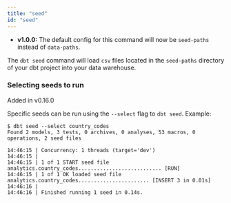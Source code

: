 ```yaml
---
title: "seed"
id: "seed"
---
```


<Changelog>

- **v1.0.0:** The default config for this command will now be `seed-paths` instead of `data-paths`.

</Changelog>


The `dbt seed` command will load `csv` files located in the `seed-paths` directory of your dbt project into your data warehouse.


### Selecting seeds to run

<Changelog> Added in v0.16.0 </Changelog>

Specific seeds can be run using the `--select` flag to `dbt seed`. Example:

```
$ dbt seed --select country_codes
Found 2 models, 3 tests, 0 archives, 0 analyses, 53 macros, 0 operations, 2 seed files

14:46:15 | Concurrency: 1 threads (target='dev')
14:46:15 |
14:46:15 | 1 of 1 START seed file analytics.country_codes........................... [RUN]
14:46:15 | 1 of 1 OK loaded seed file analytics.country_codes....................... [INSERT 3 in 0.01s]
14:46:16 |
14:46:16 | Finished running 1 seed in 0.14s.

```
